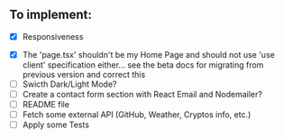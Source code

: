 ## To implement:

- [x] Responsiveness
<!-- When I do this the swiper carrousel stop working properly! Need to investigate more or simply use another library... -->
- [x] The 'page.tsx' shouldn't be my Home Page and should not use 'use client' specification either... see the beta docs for migrating from previous version and correct this
- [ ] Swicth Dark/Light Mode?
- [ ] Create a contact form section with React Email and Nodemailer?
- [ ] README file
- [ ] Fetch some external API (GitHub, Weather, Cryptos info, etc.)
- [ ] Apply some Tests